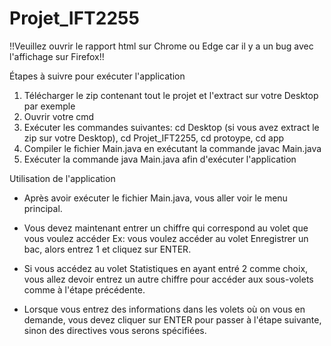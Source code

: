 # Projet_IFT2255

!!Veuillez ouvrir le rapport html sur Chrome ou Edge car il y a un bug avec l'affichage sur Firefox!!

Étapes à suivre pour exécuter l'application

1. Télécharger le zip contenant tout le projet et l'extract sur votre Desktop par exemple
2. Ouvrir votre cmd
3. Exécuter les commandes suivantes: cd Desktop (si vous avez extract le zip sur votre Desktop), 
                                     cd Projet_IFT2255, 
                                     cd protoype, 
                                     cd app 
4. Compiler le fichier Main.java en exécutant la commande javac Main.java
5. Exécuter la commande java Main.java afin d'exécuter l'application

Utilisation de l'application
- Après avoir exécuter le fichier Main.java, vous aller voir le menu principal.

- Vous devez maintenant entrer un chiffre qui correspond au volet que vous voulez accéder
  Ex: vous voulez accéder au volet Enregistrer un bac, alors entrez 1 et cliquez sur ENTER.
  
- Si vous accédez au volet Statistiques en ayant entré 2 comme choix, vous allez devoir entrez un autre chiffre pour accéder aux sous-volets comme à l'étape     précédente.

- Lorsque vous entrez des informations dans les volets où on vous en demande, vous devez cliquer sur ENTER pour passer à l'étape suivante,
  sinon des directives vous serons spécifiées.
